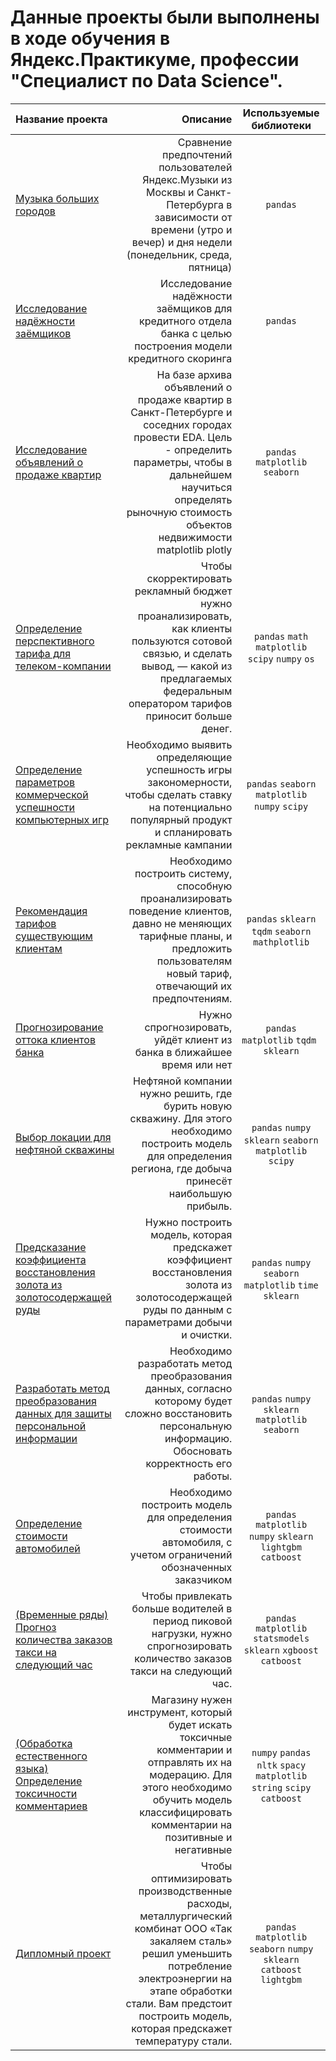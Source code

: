 # Данные проекты были выполнены в ходе обучения в Яндекс.Практикуме, профессии "Специалист по Data Science".
| Название проекта | Описание | Используемые библиотеки |
| :-------------------- | ---------------------: |:---------------------------:|
| [Музыка больших городов](https://github.com/Stalkerig/Project_Yandex/blob/main/1_Big_city_music/Ya_Music.ipynb) | Сравнение предпочтений пользователей Яндекс.Музыки из Москвы и Санкт-Петербурга в зависимости от времени (утро и вечер) и дня недели (понедельник, среда, пятница) | `pandas` |
| [Исследование надёжности заёмщиков](https://github.com/IvanGodin/Project_Yandex/blob/main/02_bank_data/bank_data.ipynb) | Исследование надёжности заёмщиков для кредитного отдела банка с целью построения модели кредитного скоринга |  `pandas` |
| [	Исследование объявлений о продаже квартир](https://github.com/IvanGodin/DS_ya_practicum/blob/main/03_apartment_sale_%20research/app_sale.ipynb) | На базе архива объявлений о продаже квартир в Санкт-Петербурге и соседних городах провести EDA. Цель - определить параметры, чтобы в дальнейшем научиться определять рыночную стоимость объектов недвижимости	matplotlib plotly  | `pandas` `matplotlib` `seaborn` |
|[Определение перспективного тарифа для телеком-компании](https://github.com/IvanGodin/DS_ya_practicum/blob/main/04_tariff_research/tariff_research.ipynb)|Чтобы скорректировать рекламный бюджет нужно проанализировать, как клиенты пользуются сотовой связью, и сделать вывод, — какой из предлагаемых федеральным оператором тарифов приносит больше денег.|`pandas` `math` `matplotlib` `scipy` `numpy` `os`|
|[Определение параметров коммерческой успешности компьютерных игр](https://github.com/IvanGodin/DS_ya_practicum/blob/main/05_game_dev_analytics/game_dev_analytics.ipynb)|Необходимо выявить определяющие успешность игры закономерности, чтобы сделать ставку на потенциально популярный продукт и спланировать рекламные кампании|`pandas` `seaborn` `matplotlib` `numpy` `scipy`|
|[Рекомендация тарифов существующим клиентам](https://github.com/IvanGodin/DS_ya_practicum/blob/main/06_mobile_tariffs/mobile_tariffs.ipynb)|Необходимо построить систему, способную проанализировать поведение клиентов, давно не меняющих тарифные планы, и предложить пользователям новый тариф, отвечающий их предпочтениям.|`pandas` `sklearn` `tqdm` `seaborn` `mathplotlib`|
|[Прогнозирование оттока клиентов банка](https://github.com/IvanGodin/DS_ya_practicum/blob/main/07_customer_churn_forecasting/07_customer_churn_forecasting.ipynb)|Нужно спрогнозировать, уйдёт клиент из банка в ближайшее время или нет|`pandas` `matplotlib` `tqdm ` `sklearn` |
|[Выбор локации для нефтяной скважины](https://github.com/IvanGodin/DS_ya_practicum/blob/main/08_business_oil_bores/08_business_oil_bores.ipynb)|Нефтяной компании нужно решить, где бурить новую скважину. Для этого необходимо построить модель для определения региона, где добыча принесёт наибольшую прибыль.|`pandas` `numpy` `sklearn` `seaborn` `matplotlib` `scipy`|
|[Предсказание коэффициента восстановления золота из золотосодержащей руды](https://github.com/IvanGodin/DS_ya_practicum/blob/main/09_gold_recovery/09_gold_recovery.ipynb)|Нужно построить модель, которая предскажет коэффициент восстановления золота из золотосодержащей руды по данным с параметрами добычи и очистки.|`pandas` `numpy` `seaborn` `matplotlib` `time` `sklearn`|
|[Разработать метод преобразования данных для защиты персональной информации](https://github.com/IvanGodin/DS_ya_practicum/blob/main/10_linear_algebra/10_linear_algebra.ipynb)|Необходимо разработать метод преобразования данных, согласно которому будет сложно восстановить персональную информацию. Обосновать корректность его работы.|`pandas` `numpy` `sklearn` `matplotlib` `seaborn`|
|[Определение стоимости автомобилей](https://github.com/IvanGodin/DS_ya_practicum/blob/main/11_cars_cost_determining/11_cars_cost_determining.ipynb)|Необходимо построить модель для определения стоимости автомобиля, с учетом ограничений обозначенных заказчиком|`pandas` `matplotlib` `numpy` `sklearn` `lightgbm` `catboost`|
|[(Временные ряды) Прогноз количества заказов такси на следующий час](https://github.com/IvanGodin/DS_ya_practicum/blob/main/12_taxi_orders_forecasting/12_taxi_orders_forecasting.ipynb)|Чтобы привлекать больше водителей в период пиковой нагрузки, нужно спрогнозировать количество заказов такси на следующий час.|`pandas` `matplotlib` `statsmodels` `sklearn` `xgboost` `catboost`|
|[(Обработка естественного языка) Определение токсичности комментариев](https://github.com/IvanGodin/DS_ya_practicum/blob/main/13_toxic_texts/13_toxic_texts.ipynb)|Магазину нужен инструмент, который будет искать токсичные комментарии и отправлять их на модерацию. Для этого необходимо обучить модель классифицировать комментарии на позитивные и негативные|`numpy` `pandas` `nltk` `spacy` `matplotlib` `string` `scipy` `catboost` |
|[Дипломный проект](https://github.com/IvanGodin/DS_ya_practicum/blob/main/14_graduate_project/14_graduate_project.ipynb)|Чтобы оптимизировать производственные расходы, металлургический комбинат ООО «Так закаляем сталь» решил уменьшить потребление электроэнергии на этапе обработки стали. Вам предстоит построить модель, которая предскажет температуру стали. |`pandas` `matplotlib` `seaborn` `numpy` `sklearn` `catboost` `lightgbm` |
